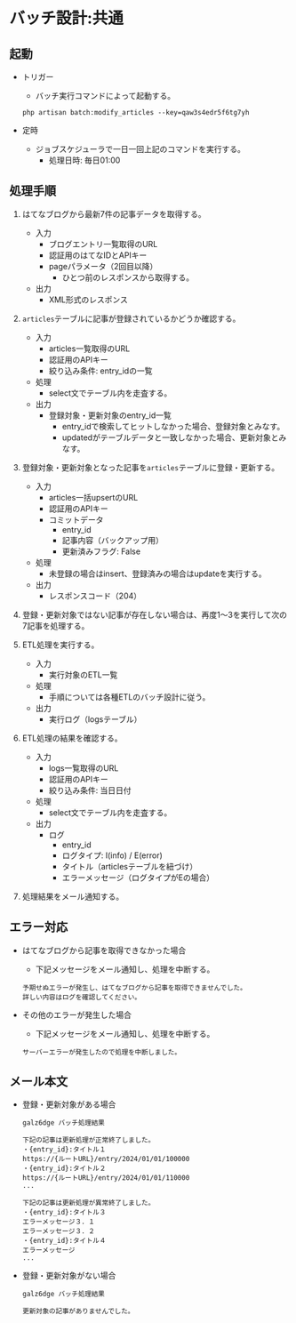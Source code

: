 # バッチ設計:共通

## 起動

- トリガー
    - バッチ実行コマンドによって起動する。
    ```
    php artisan batch:modify_articles --key=qaw3s4edr5f6tg7yh
    ```

- 定時
    - ジョブスケジューラで一日一回上記のコマンドを実行する。
        - 処理日時: 毎日01:00


## 処理手順

1. はてなブログから最新7件の記事データを取得する。
    - 入力
        - ブログエントリ一覧取得のURL
        - 認証用のはてなIDとAPIキー
        - pageパラメータ（2回目以降）
            - ひとつ前のレスポンスから取得する。
    - 出力
        - XML形式のレスポンス

2. `articles`テーブルに記事が登録されているかどうか確認する。
    - 入力
        - articles一覧取得のURL
        - 認証用のAPIキー
        - 絞り込み条件: entry_idの一覧
    - 処理
        - select文でテーブル内を走査する。
    - 出力
        - 登録対象・更新対象のentry_id一覧
            - entry_idで検索してヒットしなかった場合、登録対象とみなす。
            - updatedがテーブルデータと一致しなかった場合、更新対象とみなす。

3. 登録対象・更新対象となった記事を`articles`テーブルに登録・更新する。
    - 入力
        - articles一括upsertのURL
        - 認証用のAPIキー
        - コミットデータ
            - entry_id
            - 記事内容（バックアップ用）
            - 更新済みフラグ: False
    - 処理
        - 未登録の場合はinsert、登録済みの場合はupdateを実行する。
    - 出力
        - レスポンスコード（204）

4. 登録・更新対象ではない記事が存在しない場合は、再度1～3を実行して次の7記事を処理する。

5. ETL処理を実行する。
    - 入力
        - 実行対象のETL一覧
    - 処理
        - 手順については各種ETLのバッチ設計に従う。
    - 出力
        - 実行ログ（logsテーブル）

6. ETL処理の結果を確認する。
    - 入力
        - logs一覧取得のURL
        - 認証用のAPIキー
        - 絞り込み条件: 当日日付
    - 処理
        - select文でテーブル内を走査する。
    - 出力
        - ログ
            - entry_id
            - ログタイプ: I(info) / E(error)
            - タイトル（articlesテーブルを紐づけ）
            - エラーメッセージ（ログタイプがEの場合）

7. 処理結果をメール通知する。

## エラー対応

- はてなブログから記事を取得できなかった場合
    - 下記メッセージをメール通知し、処理を中断する。
    ```
    予期せぬエラーが発生し、はてなブログから記事を取得できませんでした。
    詳しい内容はログを確認してください。
    ```

- その他のエラーが発生した場合
    - 下記メッセージをメール通知し、処理を中断する。
    ```
    サーバーエラーが発生したので処理を中断しました。
    ```

## メール本文

- 登録・更新対象がある場合
    ```
    galz6dge バッチ処理結果

    下記の記事は更新処理が正常終了しました。
    ・{entry_id}:タイトル１
    https://{ルートURL}/entry/2024/01/01/100000
    ・{entry_id}:タイトル２
    https://{ルートURL}/entry/2024/01/01/110000
    ...

    下記の記事は更新処理が異常終了しました。
    ・{entry_id}:タイトル３
    エラーメッセージ３．１
    エラーメッセージ３．２
    ・{entry_id}:タイトル４
    エラーメッセージ
    ...
    ```

- 登録・更新対象がない場合
    ```
    galz6dge バッチ処理結果

    更新対象の記事がありませんでした。
    ```
